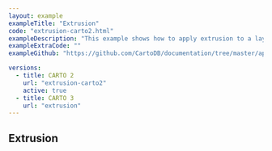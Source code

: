```yaml
---
layout: example
exampleTitle: "Extrusion"
code: "extrusion-carto2.html"
exampleDescription: "This example shows how to apply extrusion to a layer for generating 3D visualizations."
exampleExtraCode: ""
exampleGithub: "https://github.com/CartoDB/documentation/tree/master/app/content/deck-gl/examples/advanced-examples/extrusion-carto2.html"

versions:
  - title: CARTO 2
    url: "extrusion-carto2"
    active: true
  - title: CARTO 3
    url: "extrusion"
---
```

## Extrusion